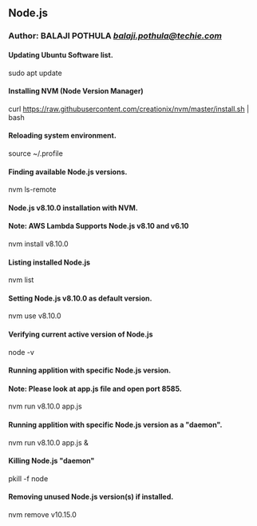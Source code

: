 ## Node.js

### Author: BALAJI POTHULA *balaji.pothula@techie.com*

#### Updating Ubuntu Software list.
sudo apt update

#### Installing NVM (Node Version Manager)
curl https://raw.githubusercontent.com/creationix/nvm/master/install.sh | bash

#### Reloading system environment.
source ~/.profile

#### Finding available Node.js versions.
nvm ls-remote

#### Node.js v8.10.0 installation with NVM.
#### Note: AWS Lambda Supports Node.js v8.10 and v6.10
nvm install v8.10.0

#### Listing installed Node.js
nvm list

#### Setting Node.js v8.10.0 as default version.
nvm use v8.10.0

#### Verifying current active version of Node.js
node -v

#### Running applition with specific Node.js version.
#### Note: Please look at app.js file and open port 8585.
nvm run v8.10.0 app.js

#### Running applition with specific Node.js version as a "daemon".
nvm run v8.10.0 app.js &

#### Killing Node.js "daemon"
pkill -f node

#### Removing unused Node.js version(s) if installed.
nvm remove v10.15.0
